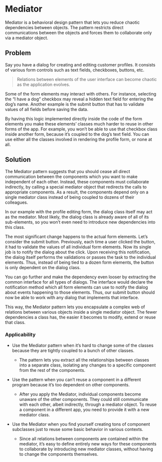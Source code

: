 # Mediator

Mediator is a behavioral design pattern that lets you reduce chaotic dependencies between objects. The pattern restricts direct communications between the objects and forces them to collaborate only via a mediator object.

## Problem

Say you have a dialog for creating and editing customer profiles. It consists of various form controls such as text fields, checkboxes, buttons, etc.

> Relations between elements of the user interface can become chaotic as the application evolves.

Some of the form elements may interact with others. For instance, selecting the “I have a dog” checkbox may reveal a hidden text field for entering the dog’s name. Another example is the submit button that has to validate values of all fields before saving the data.

By having this logic implemented directly inside the code of the form elements you make these elements’ classes much harder to reuse in other forms of the app. For example, you won’t be able to use that checkbox class inside another form, because it’s coupled to the dog’s text field. You can use either all the classes involved in rendering the profile form, or none at all.

## Solution

The Mediator pattern suggests that you should cease all direct communication between the components which you want to make independent of each other. Instead, these components must collaborate indirectly, by calling a special mediator object that redirects the calls to appropriate components. As a result, the components depend only on a single mediator class instead of being coupled to dozens of their colleagues.

In our example with the profile editing form, the dialog class itself may act as the mediator. Most likely, the dialog class is already aware of all of its sub-elements, so you won’t even need to introduce new dependencies into this class.

The most significant change happens to the actual form elements. Let’s consider the submit button. Previously, each time a user clicked the button, it had to validate the values of all individual form elements. Now its single job is to notify the dialog about the click. Upon receiving this notification, the dialog itself performs the validations or passes the task to the individual elements. Thus, instead of being tied to a dozen form elements, the button is only dependent on the dialog class.

You can go further and make the dependency even looser by extracting the common interface for all types of dialogs. The interface would declare the notification method which all form elements can use to notify the dialog about events happening to those elements. Thus, our submit button should now be able to work with any dialog that implements that interface.

This way, the Mediator pattern lets you encapsulate a complex web of relations between various objects inside a single mediator object. The fewer dependencies a class has, the easier it becomes to modify, extend or reuse that class.

### Applicability

-   Use the Mediator pattern when it’s hard to change some of the classes because they are tightly coupled to a bunch of other classes.
   
    -   The pattern lets you extract all the relationships between classes into a separate class, isolating any changes to a specific component from the rest of the components.
   
-   Use the pattern when you can’t reuse a component in a different program because it’s too dependent on other components.
   
    -   After you apply the Mediator, individual components become unaware of the other components. They could still communicate with each other, albeit indirectly, through a mediator object. To reuse a component in a different app, you need to provide it with a new mediator class.
   
-   Use the Mediator when you find yourself creating tons of component subclasses just to reuse some basic behavior in various contexts.
   
    -   Since all relations between components are contained within the mediator, it’s easy to define entirely new ways for these components to collaborate by introducing new mediator classes, without having to change the components themselves.
